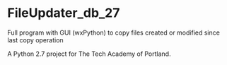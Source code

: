 # FileUpdater_db_27
Full program with GUI (wxPython) to copy files created or modified since last copy operation

A Python 2.7 project for The Tech Academy of Portland.
